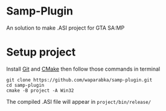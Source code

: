 # Samp-Plugin
An solution to make .ASI project for GTA SA:MP

# Setup project
Install [Git](https://www.git-scm.com/downloads) and [CMake](https://cmake.org/download/) then follow those commands in terminal

```
git clone https://github.com/waparabka/samp-plugin.git
cd samp-plugin
cmake -B project -A Win32
```

The compiled .ASI file will appear in `project/bin/release/`